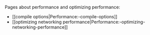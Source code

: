 Pages about performance and optimizing performance:

- [[compile options|Performance:-compile-options]]
- [[optimizing networking performance|Performance:-optimizing-networking-performance]]
